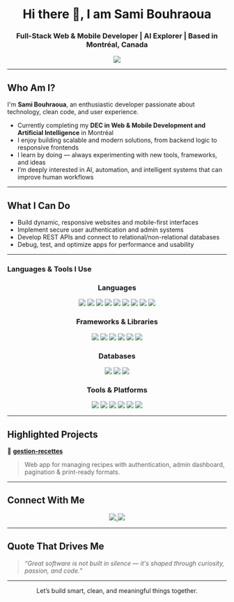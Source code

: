 <h1 align="center">Hi there 👋,  I am Sami Bouhraoua</h1>
<h3 align="center">Full-Stack Web & Mobile Developer | AI Explorer | Based in Montréal, Canada</h3>

<p align="center">
  <img src="https://readme-typing-svg.demolab.com/?lines=Clean%20Code%20Lover%20%7C%20Creative%20Thinker;Full-Stack%20Developer%20%7C%20AI%20Explorer;Passionate%20about%20Innovation%20and%20Tech;&center=true&width=500&height=45" />
</p>

---

##  Who Am I?

I'm **Sami Bouhraoua**, an enthusiastic developer passionate about technology, clean code, and user experience.

- Currently completing my **DEC in Web & Mobile Development and Artificial Intelligence** in Montréal  
- I enjoy building scalable and modern solutions, from backend logic to responsive frontends  
- I learn by doing — always experimenting with new tools, frameworks, and ideas  
- I’m deeply interested in AI, automation, and intelligent systems that can improve human workflows  

---

##  What I Can Do

-  Build dynamic, responsive websites and mobile-first interfaces  
-  Implement secure user authentication and admin systems  
-  Develop REST APIs and connect to relational/non-relational databases  
-  Debug, test, and optimize apps for performance and usability  

---

###  Languages & Tools I Use

<h3 align="center"> Languages</h3>
<p align="center">
  <img src="https://img.shields.io/badge/HTML5-E34F26?style=for-the-badge&logo=html5&logoColor=white"/>
  <img src="https://img.shields.io/badge/CSS3-1572B6?style=for-the-badge&logo=css3&logoColor=white"/>
  <img src="https://img.shields.io/badge/PHP-777BB4?style=for-the-badge&logo=php&logoColor=white"/>
  <img src="https://img.shields.io/badge/JavaScript-F7DF1E?style=for-the-badge&logo=javascript&logoColor=black"/>
  <img src="https://img.shields.io/badge/Java-007396?style=for-the-badge&logo=java&logoColor=white"/>
  <img src="https://img.shields.io/badge/C%23-239120?style=for-the-badge&logo=c-sharp&logoColor=white"/>
  <img src="https://img.shields.io/badge/-00599C?style=for-the-badge&logo=c&logoColor=white"/>
  <img src="https://img.shields.io/badge/Python-3776AB?style=for-the-badge&logo=python&logoColor=white"/>
  <img src="https://img.shields.io/badge/Kotlin-0095D5?style=for-the-badge&logo=kotlin&logoColor=white"/>
</p>

<h3 align="center"> Frameworks & Libraries</h3>
<p align="center">
  <img src="https://img.shields.io/badge/React-20232A?style=for-the-badge&logo=react&logoColor=61DAFB"/>
  <img src="https://img.shields.io/badge/Node.js-339933?style=for-the-badge&logo=nodedotjs&logoColor=white"/>
  <img src="https://img.shields.io/badge/.NET-512BD4?style=for-the-badge&logo=dotnet&logoColor=white"/>
  <img src="https://img.shields.io/badge/Android-3DDC84?style=for-the-badge&logo=android&logoColor=white"/>
  <img src="https://img.shields.io/badge/Bootstrap-7952B3?style=for-the-badge&logo=bootstrap&logoColor=white"/>
  <img src="https://img.shields.io/badge/Laravel-FF2D20?style=for-the-badge&logo=laravel&logoColor=white"/>
</p>

<h3 align="center"> Databases</h3>
<p align="center">
  <img src="https://img.shields.io/badge/MySQL-4479A1?style=for-the-badge&logo=mysql&logoColor=white"/>
  <img src="https://img.shields.io/badge/MongoDB-47A248?style=for-the-badge&logo=mongodb&logoColor=white"/>
  <img src="https://img.shields.io/badge/SQLite-003B57?style=for-the-badge&logo=sqlite&logoColor=white"/>
</p>

<h3 align="center"> Tools & Platforms</h3>
<p align="center">
  <img src="https://img.shields.io/badge/GitHub-181717?style=for-the-badge&logo=github&logoColor=white"/>
  <img src="https://img.shields.io/badge/Postman-FF6C37?style=for-the-badge&logo=postman&logoColor=white"/>
  <img src="https://img.shields.io/badge/VSCode-007ACC?style=for-the-badge&logo=visualstudiocode&logoColor=white"/>
  <img src="https://img.shields.io/badge/Visual%20Studio-5C2D91?style=for-the-badge&logo=visualstudio&logoColor=white"/>
  <img src="https://img.shields.io/badge/Android%20Studio-3DDC84?style=for-the-badge&logo=androidstudio&logoColor=white"/>
  <img src="https://img.shields.io/badge/XAMPP-FB7A24?style=for-the-badge&logo=xampp&logoColor=white"/>
</p>


---

##  Highlighted Projects

🔧 [**gestion-recettes**](https://github.com/samibouhraoua/gestion-recettes)  
> Web app for managing recipes with authentication, admin dashboard, pagination & print-ready formats.


---

##  Connect With Me

<p align="center">
  <a href="mailto:samibouhraoua5@gmail.com">
    <img src="https://img.shields.io/badge/Gmail-samibouhraoua5@gmail.com-D14836?style=for-the-badge&logo=gmail&logoColor=white" />
  </a>
  <a href="https://www.linkedin.com/in/sami-bouhraoua-a520412ab/" target="_blank">
    <img src="https://img.shields.io/badge/LinkedIn-Sami%20Bouhraoua-0077B5?style=for-the-badge&logo=linkedin&logoColor=white" />
  </a>
</p>

---

##  Quote That Drives Me

> *“Great software is not built in silence — it's shaped through curiosity, passion, and code.”*

---

<p align="center"> Let’s build smart, clean, and meaningful things together.</p>
